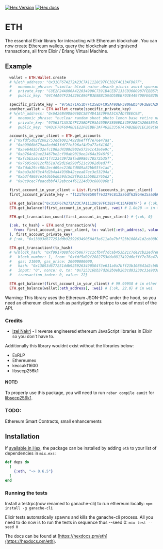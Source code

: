 [![Hex Version](http://img.shields.io/hexpm/v/eth.svg?style=flat)](https://hex.pm/packages/eth) [![Hex docs](http://img.shields.io/badge/hex.pm-docs-green.svg?style=flat)](https://hexdocs.pm/eth/ETH.html)

# ETH
The essential Elixir library for interacting with Ethereum blockchain. You can now create Ethereum wallets, query the blockchain and sign/send transactions, all from Elixir / Erlang Virtual Machine.

## Example

```elixir
  wallet = ETH.Wallet.create
  # %{eth_address: "0x31CF67A272A23C7A11128C97FC3B2F4C13AFD87F",
  #   mnemonic_phrase: "similar bleak naive absorb picnic avoid sponsor canoe inform misery crisp hotel critic have parent couch wrong survey staff primary wet wear velvet horse",
  #   private_key: "C8E2F24A806A422034990C7391B4CEB7133CD3680987FEBB5750555F99F0FC83",
  #   public_key: "04C4AA07F234226CA90FB3E8BB1590D5BEB703E449700FE0B2DF539A948289EA75220CC837CA68F429F3FB3D6677B2D63CF66277888B8209D0B3F3229CE339654C"}

  specific_private_key = "9756371A51D7FC25EDFC95A49DEF3806ED34DF2EBCA2065E543369E708C47374"
  another_wallet = ETH.Wallet.create(specific_private_key)
  # %{eth_address: "0x6A26B49D8046DC5B74D41E29F9A5CA7AD78EEC9B",
  #   mnemonic_phrase: "nuclear random shoot photo lemon base retire naive pig urge sock assist spy hurdle road nephew alien verify art stable identify giraffe soccer mushroom",
  #   private_key: "9756371A51D7FC25EDFC95A49DEF3806ED34DF2EBCA2065E543369E708C47374",
  #   public_key: "04D1F70F6048D1E22FBEBBF3AF462E3356747AB2BB81EC269C600BE6A53C3223472AA336DF0060719C6F3AEC45E40AE57ED39735B61B8F5EF989466D46CA1B72C0"}

  accounts_in_your_client = ETH.get_accounts
  # ["0xfdf5d02f2082753dda0817492d6efff7e76e47aa",
  #  "0xb9906b679aa8edd03fdf7fe396af4d9a77af4108",
  #  "0xae6463bf32efc106ad4300d902e572e1c43e6e9c",
  #  "0xb764c82ae23467be2cf90ab9019ee2464a3946f9",
  #  "0xfc5b5a6cd171f4123439f28fad9986c70572b35f",
  #  "0x7605c8812cfb51a7d2d16e598f521c9302d0ed7f",
  #  "0x7dab29cc88c2ecd69ec216b7d089a82bb95fe1ad",
  #  "0xba3a30f3c4fd2b4a44936b42ceea87ec3e53294a",
  #  "0xb3f4869ce14d6bbd659dc5d2f9a515b58b2765d2",
  #  "0x8c9cec7feacdbbf472ebcc4f61224d83c880896b"]

  first_account_in_your_client = List.first(accounts_in_your_client)
  first_account_private_key = "f121f608500f7e3379c813aa6df62864e35aa0b6cd11a2ff2c20ac84b5771fb2"

  ETH.get_balance("0x31CF67A272A23C7A11128C97FC3B2F4C13AFD87F") # {:ok, 0} # this account holds no ether
  ETH.get_balance!(first_account_in_your_client, :wei) # 1.0e20 -> in this example this address holds 100 ether / 1.0e20 wei

  ETH.get_transaction_count(first_account_in_your_client) # {:ok, 0}

  {:ok, tx_hash} = ETH.send_transaction(%{
    from: first_account_in_your_client, to: wallet[:eth_address], value: 22
  }, first_account_private_key)
  # {:ok, "0x13893d677251ddb9259263490504f3e611a0a7bff23b108641d2cb08b7af21dc"}

  ETH.get_transaction!(tx_hash)
  # %{block_hash: "0xf9917088fc6750677cc1cfb4f7dcab453b21c7de2cb22ed7e6753df058bec5cf",
  #   block_number: 1, from: "0xfdf5d02f2082753dda0817492d6efff7e76e47aa",
  #   gas: 21000, gas_price: 20000000000,
  #   hash: "0x13893d677251ddb9259263490504f3e611a0a7bff23b108641d2cb08b7af21dc",
  #   input: "0", nonce: 0, to: "0x725316bb37d202b0eb203cd83238c31e983a7936",
  #   transaction_index: 0, value: 22}

  ETH.get_balance!(first_account_in_your_client) # 99.99958 # in ether
  ETH.get_balance(wallet[:eth_address], :wei) # {:ok, 22.0} # in wei
```

Warning: This library uses the Ethereum JSON-RPC under the hood, so you need an ethereum client such as parity/geth or testrpc to use of most of the API.

### Credits

- [Izel Nakri](https://github.com/izelnakri) - I reverse engineered ethereum JavaScript libraries in Elixir so you don't have to.

Additionally this library wouldnt exist without the libraries below:
- ExRLP
- Ethereumex
- keccakf1600
- libsecp256k1

#### NOTE:
To properly use this package, you will need to run `rebar compile eunit` for [libsecp256k1](https://github.com/exthereum/libsecp256k1).

### TODO:
Ethereum Smart Contracts, small enhancements

## Installation

If [available in Hex](https://hex.pm/docs/publish), the package can be installed
by adding `eth` to your list of dependencies in `mix.exs`:

```elixir
def deps do
  [
    {:eth, "~> 0.6.5"}
  ]
end
```

### Running the tests

Install a testrpc(now renamed to ganache-cli) to run ethereum locally:
```npm install -g ganache-cli```

Elixir tests automatically spawns and kills the ganache-cli process. All you need to do now is to run the tests in sequence thus --seed 0:
```mix test --seed 0```

The docs can be found at [https://hexdocs.pm/eth](https://hexdocs.pm/eth).
